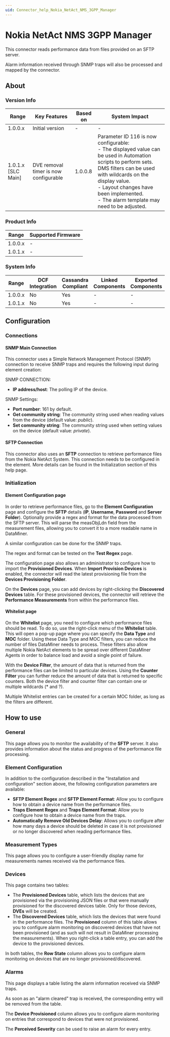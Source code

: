 ```yaml
---
uid: Connector_help_Nokia_NetAct_NMS_3GPP_Manager
---
```


# Nokia NetAct NMS 3GPP Manager

This connector reads performance data from files provided on an SFTP server.

Alarm information received through SNMP traps will also be processed and mapped by the connector.

## About

### Version Info

| Range | Key Features | Based on | System Impact |
|--|--|--|--|
| 1.0.0.x | Initial version | - | - |
| 1.0.1.x [SLC Main] | DVE removal timer is now configurable | 1.0.0.8 | Parameter ID 116 is now configurable: <br>- The displayed value can be used in Automation scripts to perform sets. DMS filters can be used with wildcards on the display value. <br>- Layout changes have been implemented. <br>- The alarm template may need to be adjusted. |

### Product Info

| Range     | Supported Firmware     |
|-----------|------------------------|
| 1.0.0.x   | -                      |
| 1.0.1.x   | -                      |

### System Info

| Range     | DCF Integration     | Cassandra Compliant     | Linked Components     | Exported Components     |
|-----------|---------------------|-------------------------|-----------------------|-------------------------|
| 1.0.0.x   | No                  | Yes                     | -                     | -                       |
| 1.0.1.x   | No                  | Yes                     | -                     | -                       |

## Configuration

### Connections

#### SNMP Main Connection

This connector uses a Simple Network Management Protocol (SNMP) connection to receive SNMP traps and requires the following input during element creation:

SNMP CONNECTION:

- **IP address/host**: The polling IP of the device.

SNMP Settings:

- **Port number**: 161 by default.
- **Get community string**: The community string used when reading values from the device (default value: *public*).
- **Set community string**: The community string used when setting values on the device (default value: *private*).

#### SFTP Connection

This connector also uses an **SFTP** connection to retrieve performance files from the Nokia NetAct System. This connection needs to be configured in the element.
More details can be found in the Initialization section of this help page.

### Initialization

#### Element Configuration page

In order to retrieve performance files, go to the **Element Configuration** page and configure the **SFTP** details (**IP**, **Username**, **Password** and **Server Folder**).
Optionally provide a regex and format for the data processed from the SFTP server. This will parse the measObjLdn field from the measurement files, allowing you to convert it to a more readable name in DataMiner.

A similar configuration can be done for the SNMP traps.

The regex and format can be tested on the **Test Regex** page.

The configuration page also allows an administrator to configure how to import the **Provisioned Devices**.
When **Import Provision Devices** is enabled, the connector will read the latest provisioning file from the **Devices Provisioning Folder**.

On the **Devices** page, you can add devices by right-clicking the **Discovered Devices** table.
For these provisioned devices, the connector will retrieve the **Performance Measurements** from within the performance files.

#### Whitelist page

On the **Whitelist** page, you need to configure which performance files should be read.
To do so, use the right-click menu of the **Whitelist** table. This will open a pop-up page where you can specify the **Data Type** and **MOC** folder. Using these Data Type and MOC filters, you can reduce the number of files DataMiner needs to process.
These filters also allow multiple Nokia NetAct elements to be spread over different DataMiner Agents in order to balance load and avoid a single point of failure.

With the **Device Filter**, the amount of data that is returned from the performance files can be limited to particular devices. Using the **Counter Filter** you can further reduce the amount of data that is returned to specific counters.
Both the device filter and counter filter can contain one or multiple wildcards (\* and ?).

Multiple Whitelist entries can be created for a certain MOC folder, as long as the filters are different.

## How to use

### General

This page allows you to monitor the availability of the **SFTP** server. It also provides information about the status and progress of the performance file processing.

### Element Configuration

In addition to the configuration described in the "Installation and configuration" section above, the following configuration parameters are available:

- **SFTP Element Regex** and **SFTP Element Format**: Allow you to configure how to obtain a device name from the performance files.
- **Traps Element Regex** and **Traps Element Format**: Allow you to configure how to obtain a device name from the traps.
- **Automatically Remove Old Devices Delay**: Allows you to configure after how many days a device should be deleted in case it is not provisioned or no longer discovered when reading performance files.

### Measurement Types

This page allows you to configure a user-friendly display name for measurements names received via the performance files.

### Devices

This page contains two tables:

- The **Provisioned Devices** table, which lists the devices that are provisioned via the provisioning JSON files or that were manually provisioned for the discovered devices table.
  Only for those devices, **DVEs** will be created.
- The **Discovered Devices** table, which lists the devices that were found in the performance files.
  The **Provisioned** column of this table allows you to configure alarm monitoring on discovered devices that have not been provisioned (and as such will not result in DataMiner processing the measurements).
  When you right-click a table entry, you can add the device to the provisioned devices.

In both tables, the **Row State** column allows you to configure alarm monitoring on devices that are no longer provisioned/discovered.

### Alarms

This page displays a table listing the alarm information received via SNMP traps.

As soon as an "alarm cleared" trap is received, the corresponding entry will be removed from the table.

The **Device Provisioned** column allows you to configure alarm monitoring on entries that correspond to devices that were not provisioned.

The **Perceived Severity** can be used to raise an alarm for every entry.
